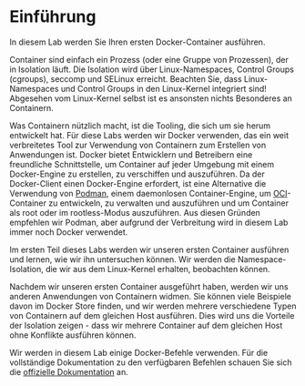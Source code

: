 # Einführung

In diesem Lab werden Sie Ihren ersten Docker-Container ausführen.

Container sind einfach ein Prozess (oder eine Gruppe von Prozessen), der in Isolation läuft. Die Isolation wird über Linux-Namespaces, Control Groups (cgroups), seccomp und SELinux erreicht. Beachten Sie, dass Linux-Namespaces und Control Groups in den Linux-Kernel integriert sind! Abgesehen vom Linux-Kernel selbst ist es ansonsten nichts Besonderes an Containern.

Was Containern nützlich macht, ist die Tooling, die sich um sie herum entwickelt hat. Für diese Labs werden wir Docker verwenden, das ein weit verbreitetes Tool zur Verwendung von Containern zum Erstellen von Anwendungen ist. Docker bietet Entwicklern und Betreibern eine freundliche Schnittstelle, um Container auf jeder Umgebung mit einem Docker-Engine zu erstellen, zu verschiffen und auszuführen. Da der Docker-Client einen Docker-Engine erfordert, ist eine Alternative die Verwendung von [Podman](https://podman.io/), einem daemonlosen Container-Engine, um [OCI](https://opencontainers.org/)-Container zu entwickeln, zu verwalten und auszuführen und um Container als root oder im rootless-Modus auszuführen. Aus diesen Gründen empfehlen wir Podman, aber aufgrund der Verbreitung wird in diesem Lab immer noch Docker verwendet.

Im ersten Teil dieses Labs werden wir unseren ersten Container ausführen und lernen, wie wir ihn untersuchen können. Wir werden die Namespace-Isolation, die wir aus dem Linux-Kernel erhalten, beobachten können.

Nachdem wir unseren ersten Container ausgeführt haben, werden wir uns anderen Anwendungen von Containern widmen. Sie können viele Beispiele davon im Docker Store finden, und wir werden mehrere verschiedene Typen von Containern auf dem gleichen Host ausführen. Dies wird uns die Vorteile der Isolation zeigen - dass wir mehrere Container auf dem gleichen Host ohne Konflikte ausführen können.

Wir werden in diesem Lab einige Docker-Befehle verwenden. Für die vollständige Dokumentation zu den verfügbaren Befehlen schauen Sie sich die [offizielle Dokumentation](https://docs.docker.com/) an.
